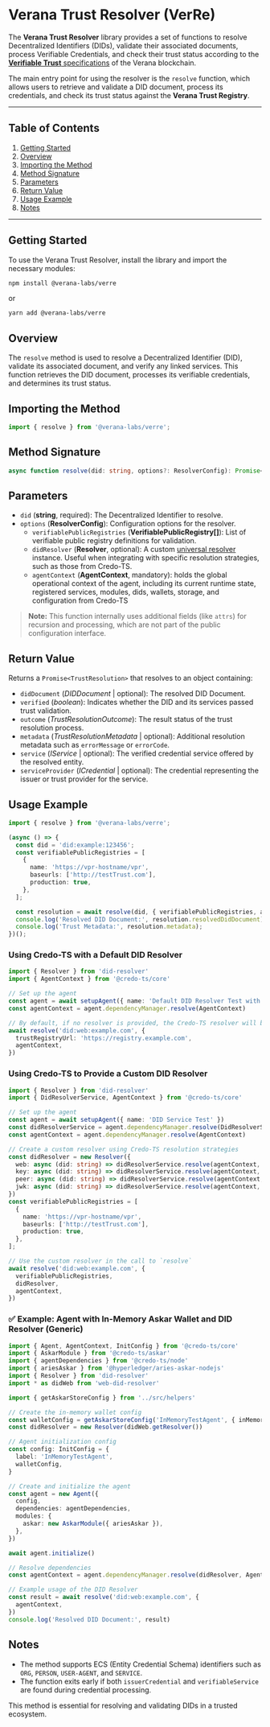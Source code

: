 # Verana Trust Resolver (VerRe)

The **Verana Trust Resolver** library provides a set of functions to resolve Decentralized Identifiers (DIDs), validate their associated documents, process Verifiable Credentials, and check their trust status according to the [**Verifiable Trust** specifications](https://verana-labs.github.io/verifiable-trust-spec/#vt-json-schema-cred-verifiable-trust-json-schema-credential) of the Verana blockchain.

The main entry point for using the resolver is the `resolve` function, which allows users to retrieve and validate a DID document, process its credentials, and check its trust status against the **Verana Trust Registry**.

---

## **Table of Contents**
1. [Getting Started](#getting-started)
1. [Overview](#overview)
1. [Importing the Method](#importing-the-method)
1. [Method Signature](#method-signature)
1. [Parameters](#parameters)
1. [Return Value](#return-value)
1. [Usage Example](#usage-example)
1. [Notes](#notes)

---

## **Getting Started**

To use the Verana Trust Resolver, install the library and import the necessary modules:

```bash
npm install @verana-labs/verre
```
or
```bash
yarn add @verana-labs/verre
```

## Overview
The `resolve` method is used to resolve a Decentralized Identifier (DID), validate its associated document, and verify any linked services. This function retrieves the DID document, processes its verifiable credentials, and determines its trust status.

## Importing the Method
```typescript
import { resolve } from '@verana-labs/verre';
```

## Method Signature
```typescript
async function resolve(did: string, options?: ResolverConfig): Promise<TrustResolution>
```

## Parameters

- `did` (**string**, required): The Decentralized Identifier to resolve.
- `options` (**ResolverConfig**): Configuration options for the resolver.
  - `verifiablePublicRegistries` (**VerifiablePublicRegistry[]**): List of verifiable public registry definitions for validation.
  - `didResolver` (**Resolver**, optional): A custom [universal resolver](https://github.com/decentralized-identity/did-resolver) instance. Useful when integrating with specific resolution strategies, such as those from Credo-TS.
  - `agentContext` (**AgentContext**, mandatory): holds the global operational context of the agent, including its current runtime state, registered services, modules, dids, wallets, storage, and configuration from Credo-TS
> **Note:** This function internally uses additional fields (like `attrs`) for recursion and processing, which are not part of the public configuration interface.

## Return Value
Returns a `Promise<TrustResolution>` that resolves to an object containing:

* `didDocument` (*DIDDocument* | optional): The resolved DID Document.
* `verified` (*boolean*): Indicates whether the DID and its services passed trust validation.
* `outcome` (*TrustResolutionOutcome*): The result status of the trust resolution process.
* `metadata` (*TrustResolutionMetadata* | optional): Additional resolution metadata such as `errorMessage` or `errorCode`.
* `service` (*IService* | optional): The verified credential service offered by the resolved entity.
* `serviceProvider` (*ICredential* | optional): The credential representing the issuer or trust provider for the service.

## Usage Example

```typescript
import { resolve } from '@verana-labs/verre';

(async () => {
  const did = 'did:example:123456';
  const verifiablePublicRegistries = [
    {
      name: 'https://vpr-hostname/vpr',
      baseurls: ['http://testTrust.com'],
      production: true,
    },
  ];

  const resolution = await resolve(did, { verifiablePublicRegistries, agentContext });
  console.log('Resolved DID Document:', resolution.resolvedDidDocument);
  console.log('Trust Metadata:', resolution.metadata);
})();
```

### Using Credo-TS with a Default DID Resolver

```ts
import { Resolver } from 'did-resolver'
import { AgentContext } from '@credo-ts/core'

// Set up the agent
const agent = await setupAgent({ name: 'Default DID Resolver Test with Credo' })
const agentContext = agent.dependencyManager.resolve(AgentContext)

// By default, if no resolver is provided, the Credo-TS resolver will be used
await resolve('did:web:example.com', {
  trustRegistryUrl: 'https://registry.example.com',
  agentContext,
})
```

### Using Credo-TS to Provide a Custom DID Resolver

```ts
import { Resolver } from 'did-resolver'
import { DidResolverService, AgentContext } from '@credo-ts/core'

// Set up the agent
const agent = await setupAgent({ name: 'DID Service Test' })
const didResolverService = agent.dependencyManager.resolve(DidResolverService)
const agentContext = agent.dependencyManager.resolve(AgentContext)

// Create a custom resolver using Credo-TS resolution strategies
const didResolver = new Resolver({
  web: async (did: string) => didResolverService.resolve(agentContext, did),
  key: async (did: string) => didResolverService.resolve(agentContext, did),
  peer: async (did: string) => didResolverService.resolve(agentContext, did),
  jwk: async (did: string) => didResolverService.resolve(agentContext, did),
})
const verifiablePublicRegistries = [
  {
    name: 'https://vpr-hostname/vpr',
    baseurls: ['http://testTrust.com'],
    production: true,
  },
];

// Use the custom resolver in the call to `resolve`
await resolve('did:web:example.com', {
  verifiablePublicRegistries,
  didResolver,
  agentContext,
})
```

### ✅ Example: Agent with In-Memory Askar Wallet and DID Resolver (Generic)

```ts
import { Agent, AgentContext, InitConfig } from '@credo-ts/core'
import { AskarModule } from '@credo-ts/askar'
import { agentDependencies } from '@credo-ts/node'
import { ariesAskar } from '@hyperledger/aries-askar-nodejs'
import { Resolver } from 'did-resolver'
import * as didWeb from 'web-did-resolver'

import { getAskarStoreConfig } from '../src/helpers'

// Create the in-memory wallet config
const walletConfig = getAskarStoreConfig('InMemoryTestAgent', { inMemory: true })
const didResolver = new Resolver(didWeb.getResolver())

// Agent initialization config
const config: InitConfig = {
  label: 'InMemoryTestAgent',
  walletConfig,
}

// Create and initialize the agent
const agent = new Agent({
  config,
  dependencies: agentDependencies,
  modules: {
    askar: new AskarModule({ ariesAskar }),
  },
})

await agent.initialize()

// Resolve dependencies
const agentContext = agent.dependencyManager.resolve(didResolver, AgentContext)

// Example usage of the DID Resolver
const result = await resolve('did:web:example.com', {
  agentContext,
})
console.log('Resolved DID Document:', result)
```

## Notes
- The method supports ECS (Entity Credential Schema) identifiers such as `ORG`, `PERSON`, `USER-AGENT`, and `SERVICE`.
- The function exits early if both `issuerCredential` and `verifiableService` are found during credential processing.

This method is essential for resolving and validating DIDs in a trusted ecosystem.

